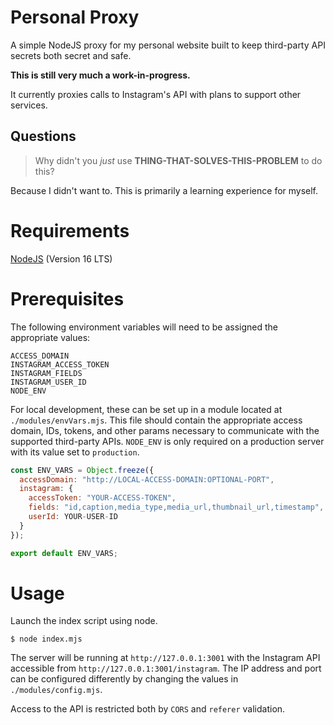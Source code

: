 # Personal Proxy

A simple NodeJS proxy for my personal website built to keep third-party API
secrets both secret and safe.

**This is still very much a work-in-progress.**

It currently proxies calls to Instagram's API with plans to support other
services.

## Questions

> Why didn't you _just_ use **THING-THAT-SOLVES-THIS-PROBLEM** to do this?

Because I didn't want to. This is primarily a learning experience for myself.

# Requirements

[NodeJS](https://nodejs.org/) (Version 16 LTS)

# Prerequisites

The following environment variables will need to be assigned the appropriate
values:

```
ACCESS_DOMAIN
INSTAGRAM_ACCESS_TOKEN
INSTAGRAM_FIELDS
INSTAGRAM_USER_ID
NODE_ENV
```

For local development, these can be set up in a module located at
`./modules/envVars.mjs`. This file should contain the appropriate access domain,
IDs, tokens, and other params necessary to communicate with the supported
third-party APIs. `NODE_ENV` is only required on a production server with its
value set to `production`.

```./modules/envVars.mjs
const ENV_VARS = Object.freeze({
  accessDomain: "http://LOCAL-ACCESS-DOMAIN:OPTIONAL-PORT",
  instagram: {
    accessToken: "YOUR-ACCESS-TOKEN",
    fields: "id,caption,media_type,media_url,thumbnail_url,timestamp",
    userId: YOUR-USER-ID
  }
});

export default ENV_VARS;
```

# Usage

Launch the index script using node.

```
$ node index.mjs
```

The server will be running at `http://127.0.0.1:3001` with the Instagram API
accessible from `http://127.0.0.1:3001/instagram`. The IP address and port can
be configured differently by changing the values in `./modules/config.mjs`.

Access to the API is restricted both by `CORS` and `referer` validation.
